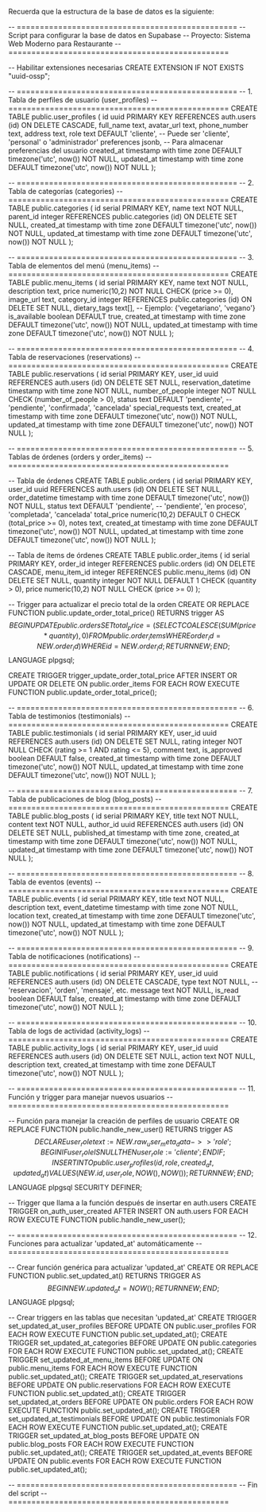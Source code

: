 
Recuerda que la estructura de la base de datos es la siguiente:

-- ================================================
-- Script para configurar la base de datos en Supabase
-- Proyecto: Sistema Web Moderno para Restaurante
-- ================================================

-- Habilitar extensiones necesarias
CREATE EXTENSION IF NOT EXISTS "uuid-ossp";

-- ================================================
-- 1. Tabla de perfiles de usuario (user_profiles)
-- ================================================
CREATE TABLE public.user_profiles (
    id uuid PRIMARY KEY REFERENCES auth.users (id) ON DELETE CASCADE,
    full_name text,
    avatar_url text,
    phone_number text,
    address text,
    role text DEFAULT 'cliente', -- Puede ser 'cliente', 'personal' o 'administrador'
    preferences jsonb, -- Para almacenar preferencias del usuario
    created_at timestamp with time zone DEFAULT timezone('utc', now()) NOT NULL,
    updated_at timestamp with time zone DEFAULT timezone('utc', now()) NOT NULL
);

-- ================================================
-- 2. Tabla de categorías (categories)
-- ================================================
CREATE TABLE public.categories (
    id serial PRIMARY KEY,
    name text NOT NULL,
    parent_id integer REFERENCES public.categories (id) ON DELETE SET NULL,
    created_at timestamp with time zone DEFAULT timezone('utc', now()) NOT NULL,
    updated_at timestamp with time zone DEFAULT timezone('utc', now()) NOT NULL
);

-- ================================================
-- 3. Tabla de elementos del menú (menu_items)
-- ================================================
CREATE TABLE public.menu_items (
    id serial PRIMARY KEY,
    name text NOT NULL,
    description text,
    price numeric(10,2) NOT NULL CHECK (price >= 0),
    image_url text,
    category_id integer REFERENCES public.categories (id) ON DELETE SET NULL,
    dietary_tags text[], -- Ejemplo: {'vegetariano', 'vegano'}
    is_available boolean DEFAULT true,
    created_at timestamp with time zone DEFAULT timezone('utc', now()) NOT NULL,
    updated_at timestamp with time zone DEFAULT timezone('utc', now()) NOT NULL
);

-- ================================================
-- 4. Tabla de reservaciones (reservations)
-- ================================================
CREATE TABLE public.reservations (
    id serial PRIMARY KEY,
    user_id uuid REFERENCES auth.users (id) ON DELETE SET NULL,
    reservation_datetime timestamp with time zone NOT NULL,
    number_of_people integer NOT NULL CHECK (number_of_people > 0),
    status text DEFAULT 'pendiente', -- 'pendiente', 'confirmada', 'cancelada'
    special_requests text,
    created_at timestamp with time zone DEFAULT timezone('utc', now()) NOT NULL,
    updated_at timestamp with time zone DEFAULT timezone('utc', now()) NOT NULL
);

-- ================================================
-- 5. Tablas de órdenes (orders y order_items)
-- ================================================

-- Tabla de órdenes
CREATE TABLE public.orders (
    id serial PRIMARY KEY,
    user_id uuid REFERENCES auth.users (id) ON DELETE SET NULL,
    order_datetime timestamp with time zone DEFAULT timezone('utc', now()) NOT NULL,
    status text DEFAULT 'pendiente', -- 'pendiente', 'en proceso', 'completada', 'cancelada'
    total_price numeric(10,2) DEFAULT 0 CHECK (total_price >= 0),
    notes text,
    created_at timestamp with time zone DEFAULT timezone('utc', now()) NOT NULL,
    updated_at timestamp with time zone DEFAULT timezone('utc', now()) NOT NULL
);

-- Tabla de ítems de órdenes
CREATE TABLE public.order_items (
    id serial PRIMARY KEY,
    order_id integer REFERENCES public.orders (id) ON DELETE CASCADE,
    menu_item_id integer REFERENCES public.menu_items (id) ON DELETE SET NULL,
    quantity integer NOT NULL DEFAULT 1 CHECK (quantity > 0),
    price numeric(10,2) NOT NULL CHECK (price >= 0)
);

-- Trigger para actualizar el precio total de la orden
CREATE OR REPLACE FUNCTION public.update_order_total_price()
RETURNS trigger AS $$
BEGIN
    UPDATE public.orders
    SET total_price = (
        SELECT COALESCE(SUM(price * quantity), 0)
        FROM public.order_items
        WHERE order_id = NEW.order_id
    )
    WHERE id = NEW.order_id;
    RETURN NEW;
END;
$$ LANGUAGE plpgsql;

CREATE TRIGGER trigger_update_order_total_price
AFTER INSERT OR UPDATE OR DELETE ON public.order_items
FOR EACH ROW
EXECUTE FUNCTION public.update_order_total_price();

-- ================================================
-- 6. Tabla de testimonios (testimonials)
-- ================================================
CREATE TABLE public.testimonials (
    id serial PRIMARY KEY,
    user_id uuid REFERENCES auth.users (id) ON DELETE SET NULL,
    rating integer NOT NULL CHECK (rating >= 1 AND rating <= 5),
    comment text,
    is_approved boolean DEFAULT false,
    created_at timestamp with time zone DEFAULT timezone('utc', now()) NOT NULL,
    updated_at timestamp with time zone DEFAULT timezone('utc', now()) NOT NULL
);

-- ================================================
-- 7. Tabla de publicaciones de blog (blog_posts)
-- ================================================
CREATE TABLE public.blog_posts (
    id serial PRIMARY KEY,
    title text NOT NULL,
    content text NOT NULL,
    author_id uuid REFERENCES auth.users (id) ON DELETE SET NULL,
    published_at timestamp with time zone,
    created_at timestamp with time zone DEFAULT timezone('utc', now()) NOT NULL,
    updated_at timestamp with time zone DEFAULT timezone('utc', now()) NOT NULL
);

-- ================================================
-- 8. Tabla de eventos (events)
-- ================================================
CREATE TABLE public.events (
    id serial PRIMARY KEY,
    title text NOT NULL,
    description text,
    event_datetime timestamp with time zone NOT NULL,
    location text,
    created_at timestamp with time zone DEFAULT timezone('utc', now()) NOT NULL,
    updated_at timestamp with time zone DEFAULT timezone('utc', now()) NOT NULL
);

-- ================================================
-- 9. Tabla de notificaciones (notifications)
-- ================================================
CREATE TABLE public.notifications (
    id serial PRIMARY KEY,
    user_id uuid REFERENCES auth.users (id) ON DELETE CASCADE,
    type text NOT NULL, -- 'reservacion', 'orden', 'mensaje', etc.
    message text NOT NULL,
    is_read boolean DEFAULT false,
    created_at timestamp with time zone DEFAULT timezone('utc', now()) NOT NULL
);

-- ================================================
-- 10. Tabla de logs de actividad (activity_logs)
-- ================================================
CREATE TABLE public.activity_logs (
    id serial PRIMARY KEY,
    user_id uuid REFERENCES auth.users (id) ON DELETE SET NULL,
    action text NOT NULL,
    description text,
    created_at timestamp with time zone DEFAULT timezone('utc', now()) NOT NULL
);

-- ================================================
-- 11. Función y trigger para manejar nuevos usuarios
-- ================================================

-- Función para manejar la creación de perfiles de usuario
CREATE OR REPLACE FUNCTION public.handle_new_user()
RETURNS trigger AS $$
DECLARE
    user_role text := NEW.raw_user_meta_data->>'role';
BEGIN
    IF user_role IS NULL THEN
        user_role := 'cliente';
    END IF;
    INSERT INTO public.user_profiles (id, role, created_at, updated_at)
    VALUES (NEW.id, user_role, NOW(), NOW());
    RETURN NEW;
END;
$$ LANGUAGE plpgsql SECURITY DEFINER;

-- Trigger que llama a la función después de insertar en auth.users
CREATE TRIGGER on_auth_user_created
AFTER INSERT ON auth.users
FOR EACH ROW
EXECUTE FUNCTION public.handle_new_user();

-- ================================================
-- 12. Funciones para actualizar 'updated_at' automáticamente
-- ================================================

-- Crear función genérica para actualizar 'updated_at'
CREATE OR REPLACE FUNCTION public.set_updated_at()
RETURNS TRIGGER AS $$
BEGIN
    NEW.updated_at = NOW();
    RETURN NEW;
END;
$$ LANGUAGE plpgsql;

-- Crear triggers en las tablas que necesitan 'updated_at'
CREATE TRIGGER set_updated_at_user_profiles BEFORE UPDATE ON public.user_profiles FOR EACH ROW EXECUTE FUNCTION public.set_updated_at();
CREATE TRIGGER set_updated_at_categories BEFORE UPDATE ON public.categories FOR EACH ROW EXECUTE FUNCTION public.set_updated_at();
CREATE TRIGGER set_updated_at_menu_items BEFORE UPDATE ON public.menu_items FOR EACH ROW EXECUTE FUNCTION public.set_updated_at();
CREATE TRIGGER set_updated_at_reservations BEFORE UPDATE ON public.reservations FOR EACH ROW EXECUTE FUNCTION public.set_updated_at();
CREATE TRIGGER set_updated_at_orders BEFORE UPDATE ON public.orders FOR EACH ROW EXECUTE FUNCTION public.set_updated_at();
CREATE TRIGGER set_updated_at_testimonials BEFORE UPDATE ON public.testimonials FOR EACH ROW EXECUTE FUNCTION public.set_updated_at();
CREATE TRIGGER set_updated_at_blog_posts BEFORE UPDATE ON public.blog_posts FOR EACH ROW EXECUTE FUNCTION public.set_updated_at();
CREATE TRIGGER set_updated_at_events BEFORE UPDATE ON public.events FOR EACH ROW EXECUTE FUNCTION public.set_updated_at();

-- ================================================
-- Fin del script
-- ================================================





